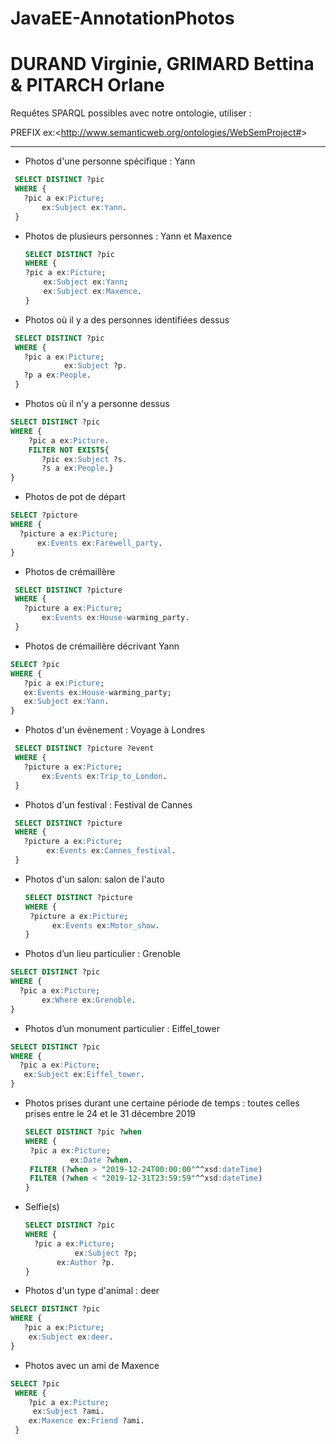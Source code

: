 # JavaEE-AnnotationPhotos
# DURAND Virginie, GRIMARD Bettina & PITARCH Orlane

Requêtes SPARQL possibles avec notre ontologie, utiliser : 

PREFIX ex:<<http://www.semanticweb.org/ontologies/WebSemProject#>>

---

* Photos d'une personne spécifique : Yann
 ```sql
  SELECT DISTINCT ?pic
  WHERE {
    ?pic a ex:Picture;
        ex:Subject ex:Yann.
  }
   ```

* Photos de plusieurs personnes : Yann et Maxence
   ```sql
  SELECT DISTINCT ?pic
  WHERE {
   ?pic a ex:Picture;
       ex:Subject ex:Yann;
       ex:Subject ex:Maxence.
  }
   ```

* Photos où il y a des personnes identifiées dessus   
 ```sql
  SELECT DISTINCT ?pic
  WHERE {
    ?pic a ex:Picture;
             ex:Subject ?p.
    ?p a ex:People.
  }
   ```
   
* Photos où il n'y a personne dessus
 ```sql
 SELECT DISTINCT ?pic
 WHERE {
     ?pic a ex:Picture.
     FILTER NOT EXISTS{
    	?pic ex:Subject ?s.
    	?s a ex:People.}
 }
   ```

* Photos de pot de départ 
 ```sql
 SELECT ?picture
 WHERE {
   ?picture a ex:Picture;
       ex:Events ex:Farewell_party.
 }
   ```

* Photos de crémaillère
 ```sql
  SELECT DISTINCT ?picture 
  WHERE {
    ?picture a ex:Picture;
        ex:Events ex:House-warming_party.
  }
   ```

 * Photos de crémaillère décrivant Yann
 ```sql
 SELECT ?pic
 WHERE {
    ?pic a ex:Picture;
	ex:Events ex:House-warming_party;
  	ex:Subject ex:Yann.
 }
  ```

* Photos d'un évènement : Voyage à Londres
 ```sql
  SELECT DISTINCT ?picture ?event
  WHERE {
    ?picture a ex:Picture;
        ex:Events ex:Trip_to_London.
  }
 ```

* Photos d'un festival : Festival de Cannes
 ```sql
  SELECT DISTINCT ?picture
  WHERE {
    ?picture a ex:Picture;
         ex:Events ex:Cannes_festival.
  }
 ```
* Photos d'un salon: salon de l'auto
   ```sql
  SELECT DISTINCT ?picture
  WHERE {
    ?picture a ex:Picture;
         ex:Events ex:Motor_show.
  }
   ```
  
* Photos d’un lieu particulier : Grenoble 
 ```sql
SELECT DISTINCT ?pic
WHERE {
   ?pic a ex:Picture;
    	ex:Where ex:Grenoble.
}
 ```

* Photos d’un monument particulier : Eiffel_tower 
 ```sql
SELECT DISTINCT ?pic
WHERE {
   ?pic a ex:Picture;
    ex:Subject ex:Eiffel_tower.
}
 ```
 
* Photos prises durant une certaine période de temps : toutes celles prises entre le 24 et le 31 décembre 2019
   ```sql
  SELECT DISTINCT ?pic ?when
  WHERE {
    ?pic a ex:Picture;
             ex:Date ?when.
    FILTER (?when > "2019-12-24T00:00:00"^^xsd:dateTime)
    FILTER (?when < "2019-12-31T23:59:59"^^xsd:dateTime)
  }
  ```
  
* Selfie(s)
  ```sql
  SELECT DISTINCT ?pic 
  WHERE {
    ?pic a ex:Picture;
             ex:Subject ?p;
	     ex:Author ?p.
  }
  ```
  
* Photos d'un type d'animal : deer
```sql
SELECT DISTINCT ?pic
WHERE {
   ?pic a ex:Picture;
    ex:Subject ex:deer.
}
  ```
  
* Photos avec un ami de Maxence
```sql
SELECT ?pic
 WHERE {
    ?pic a ex:Picture;
	 ex:Subject ?ami.
  	ex:Maxence ex:Friend ?ami.
 }
   ```
   


  
